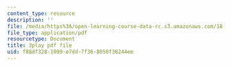 ```yaml
---
content_type: resource
description: ''
file: /media/https%3A/open-learning-course-data-rc.s3.amazonaws.com/18-06sc-linear-algebra-fall-2011/f88df3281099e7dd7f368050f36244ee_0oBJN8F616U.pdf
file_type: application/pdf
resourcetype: Document
title: 3play pdf file
uid: f88df328-1099-e7dd-7f36-8050f36244ee
---
```

